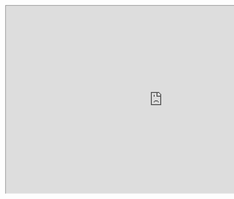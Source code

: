 [//]: # (<iframe src="Interactive_measureC_projects_Tier_v2.html" height="600" width="1000"></iframe>)

<iframe height="600" width="1000" src="https://arcg.is/1bLS1r"></iframe>
